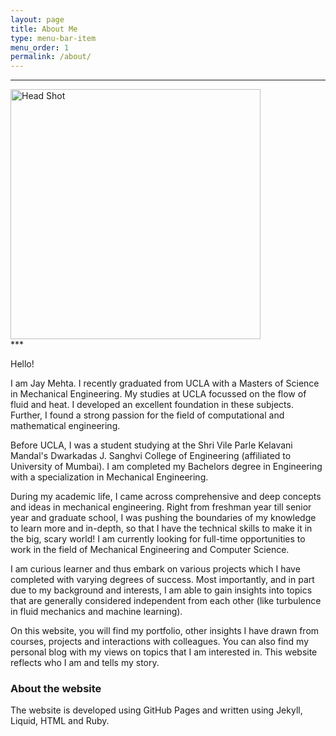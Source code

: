 ```yaml
---
layout: page
title: About Me
type: menu-bar-item
menu_order: 1
permalink: /about/
---
```


***
<section id="image">
  <img src="{{site.baseurl}}/assets/img/Head_Shot.png" class="head-shot-circle" width ="400" alt="Head Shot">
</section>
***

Hello!

I am Jay Mehta. I recently graduated from UCLA with a Masters of Science in Mechanical Engineering. My studies at UCLA focussed on the flow of fluid and heat. I developed an excellent foundation in these subjects. Further, I found a strong passion for the field of computational and mathematical engineering.

Before UCLA, I was a student studying at the Shri Vile Parle Kelavani Mandal's Dwarkadas J. Sanghvi College of Engineering (affiliated to University of Mumbai). I am completed my Bachelors degree in Engineering with a specialization in Mechanical Engineering.

During my academic life, I came across comprehensive and deep concepts and ideas in mechanical engineering. Right from freshman year till senior year and graduate school, I was pushing the boundaries of my knowledge to learn more and in-depth, so that I have the technical skills to make it in the big, scary world! I am currently looking for full-time opportunities to work in the field of Mechanical Engineering and Computer Science.

I am curious learner and thus embark on various projects which I have completed with varying degrees of success. Most importantly, and in part due to my background and interests, I am able to gain insights into topics that are generally considered independent from each other (like turbulence in fluid mechanics and machine learning).

On this website, you will find my portfolio, other insights I have drawn from courses, projects and interactions with colleagues. You can also find my personal blog with my views on topics that I am interested in. This website reflects who I am and tells my story.

### About the website

The website is developed using GitHub Pages and written using Jekyll, Liquid, HTML and Ruby.
